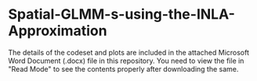 # Spatial-GLMM-s-using-the-INLA-Approximation

The details of the codeset and plots are included in the attached Microsoft Word Document (.docx) file in this repository. 
You need to view the file in "Read Mode" to see the contents properly after downloading the same.
